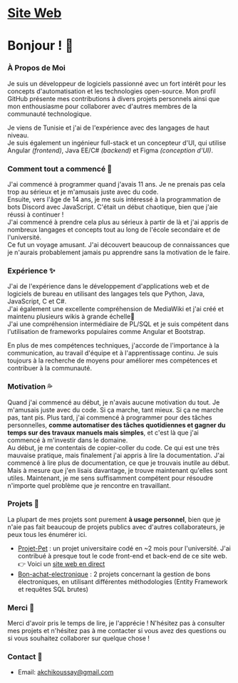 # [Site Web](https://koussay-akchi-cv.web.app/)

# Bonjour ! 👋

### À Propos de Moi 
Je suis un développeur de logiciels passionné avec un fort intérêt pour les concepts d'automatisation et les technologies open-source. Mon profil GitHub présente mes contributions à divers projets personnels ainsi que mon enthousiasme pour collaborer avec d'autres membres de la communauté technologique.

Je viens de Tunisie et j'ai de l'expérience avec des langages de haut niveau.  
Je suis également un ingénieur full-stack et un concepteur d'UI, qui utilise Angular *(frontend)*, Java EE/C# *(backend)* et Figma *(conception d'UI)*.  

### Comment tout a commencé 🌱
J'ai commencé à programmer quand j'avais 11 ans. Je ne prenais pas cela trop au sérieux et je m'amusais juste avec du code.  
Ensuite, vers l'âge de 14 ans, je me suis intéressé à la programmation de bots Discord avec JavaScript. C'était un début chaotique, bien que j'aie réussi à continuer !  
J'ai commencé à prendre cela plus au sérieux à partir de là et j'ai appris de nombreux langages et concepts tout au long de l'école secondaire et de l'université.  
Ce fut un voyage amusant. J'ai découvert beaucoup de connaissances que je n'aurais probablement jamais pu apprendre sans la motivation de le faire.

### Expérience ✨
J'ai de l'expérience dans le développement d'applications web et de logiciels de bureau en utilisant des langages tels que Python, Java, JavaScript, C et C#.<br>
J'ai également une excellente compréhension de MediaWiki et j'ai créé et maintenu plusieurs wikis à grande échelle📑<br>
J'ai une compréhension intermédiaire de PL/SQL et je suis compétent dans l'utilisation de frameworks populaires comme Angular et Bootstrap.<br>

En plus de mes compétences techniques, j'accorde de l'importance à la communication, au travail d'équipe et à l'apprentissage continu. Je suis toujours à la recherche de moyens pour améliorer mes compétences et contribuer à la communauté.


### Motivation 💦
Quand j'ai commencé au début, je n'avais aucune motivation du tout. Je m'amusais juste avec du code. Si ça marche, tant mieux. Si ça ne marche pas, tant pis. 
Plus tard, j'ai commencé à programmer pour des tâches personnelles, **comme automatiser des tâches quotidiennes et gagner du temps sur des travaux manuels mais simples**, et c'est là que j'ai commencé à m'investir dans le domaine.<br>
Au début, je me contentais de copier-coller du code. Ce qui est une très mauvaise pratique, mais finalement j'ai appris à lire la documentation. J'ai commencé à lire plus de documentation, ce que je trouvais inutile au début. Mais à mesure que j'en lisais davantage, je trouve maintenant qu'elles sont utiles. Maintenant, je me sens suffisamment compétent pour résoudre n'importe quel problème que je rencontre en travaillant.

### Projets 🔭
La plupart de mes projets sont purement **à usage personnel**, bien que je n'aie pas fait beaucoup de projets publics avec d'autres collaborateurs, je peux tous les énumérer ici.  
 - [Projet-Pet](https://github.com/Koussay-Akchi/projetpet/) : un projet universitaire codé en ~2 mois pour l'université. J'ai contribué à presque tout le code front-end et back-end de ce site web. 👉 Voici un [site web en direct](https://projet-pet.web.app/)
- [Bon-achat-electronique](https://github.com/Koussay-Akchi/Bon-achat-electronique) : 2 projets concernant la gestion de bons électroniques, en utilisant différentes méthodologies (Entity Framework et requêtes SQL brutes)

### Merci 💖
Merci d'avoir pris le temps de lire, je l'apprécie ! N'hésitez pas à consulter mes projets et n'hésitez pas à me contacter si vous avez des questions ou si vous souhaitez collaborer sur quelque chose !

### Contact 📝
 * Email: akchikoussay@gmail.com

